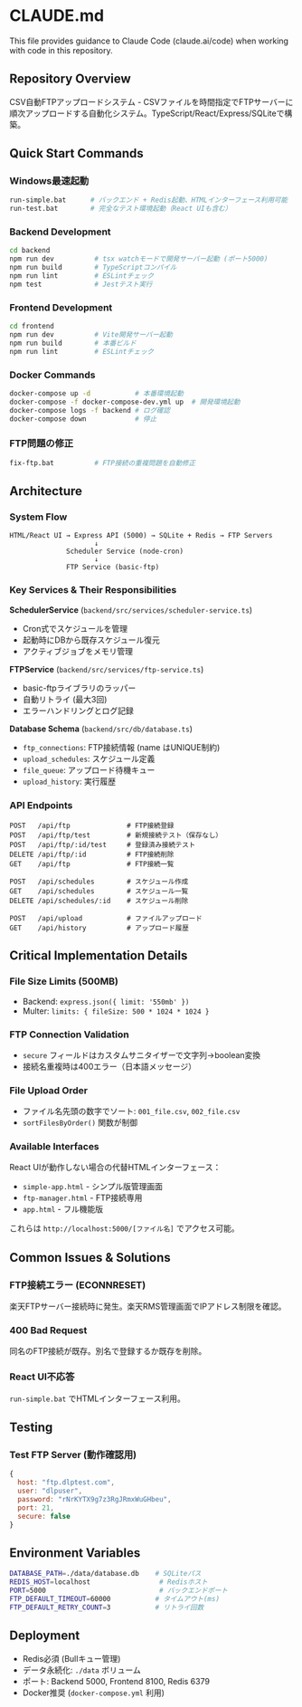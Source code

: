 # CLAUDE.md

This file provides guidance to Claude Code (claude.ai/code) when working with code in this repository.

## Repository Overview

CSV自動FTPアップロードシステム - CSVファイルを時間指定でFTPサーバーに順次アップロードする自動化システム。TypeScript/React/Express/SQLiteで構築。

## Quick Start Commands

### Windows最速起動
```bash
run-simple.bat      # バックエンド + Redis起動、HTMLインターフェース利用可能
run-test.bat        # 完全なテスト環境起動（React UIも含む）
```

### Backend Development
```bash
cd backend
npm run dev          # tsx watchモードで開発サーバー起動 (ポート5000)
npm run build        # TypeScriptコンパイル
npm run lint         # ESLintチェック
npm test             # Jestテスト実行
```

### Frontend Development  
```bash
cd frontend
npm run dev          # Vite開発サーバー起動
npm run build        # 本番ビルド
npm run lint         # ESLintチェック
```

### Docker Commands
```bash
docker-compose up -d           # 本番環境起動
docker-compose -f docker-compose-dev.yml up  # 開発環境起動
docker-compose logs -f backend # ログ確認
docker-compose down            # 停止
```

### FTP問題の修正
```bash
fix-ftp.bat          # FTP接続の重複問題を自動修正
```

## Architecture

### System Flow
```
HTML/React UI → Express API (5000) → SQLite + Redis → FTP Servers
                     ↓
              Scheduler Service (node-cron)
                     ↓  
              FTP Service (basic-ftp)
```

### Key Services & Their Responsibilities

**SchedulerService** (`backend/src/services/scheduler-service.ts`)
- Cron式でスケジュールを管理
- 起動時にDBから既存スケジュール復元
- アクティブジョブをメモリ管理

**FTPService** (`backend/src/services/ftp-service.ts`)
- basic-ftpライブラリのラッパー
- 自動リトライ (最大3回)
- エラーハンドリングとログ記録

**Database Schema** (`backend/src/db/database.ts`)
- `ftp_connections`: FTP接続情報 (name はUNIQUE制約)
- `upload_schedules`: スケジュール定義
- `file_queue`: アップロード待機キュー
- `upload_history`: 実行履歴

### API Endpoints

```
POST   /api/ftp              # FTP接続登録
POST   /api/ftp/test         # 新規接続テスト（保存なし）
POST   /api/ftp/:id/test     # 登録済み接続テスト
DELETE /api/ftp/:id          # FTP接続削除
GET    /api/ftp              # FTP接続一覧

POST   /api/schedules        # スケジュール作成
GET    /api/schedules        # スケジュール一覧
DELETE /api/schedules/:id    # スケジュール削除

POST   /api/upload           # ファイルアップロード
GET    /api/history          # アップロード履歴
```

## Critical Implementation Details

### File Size Limits (500MB)
- Backend: `express.json({ limit: '550mb' })`
- Multer: `limits: { fileSize: 500 * 1024 * 1024 }`

### FTP Connection Validation
- `secure` フィールドはカスタムサニタイザーで文字列→boolean変換
- 接続名重複時は400エラー（日本語メッセージ）

### File Upload Order
- ファイル名先頭の数字でソート: `001_file.csv`, `002_file.csv`
- `sortFilesByOrder()` 関数が制御

### Available Interfaces
React UIが動作しない場合の代替HTMLインターフェース：
- `simple-app.html` - シンプル版管理画面
- `ftp-manager.html` - FTP接続専用
- `app.html` - フル機能版

これらは `http://localhost:5000/[ファイル名]` でアクセス可能。

## Common Issues & Solutions

### FTP接続エラー (ECONNRESET)
楽天FTPサーバー接続時に発生。楽天RMS管理画面でIPアドレス制限を確認。

### 400 Bad Request
同名のFTP接続が既存。別名で登録するか既存を削除。

### React UI不応答
`run-simple.bat` でHTMLインターフェース利用。

## Testing

### Test FTP Server (動作確認用)
```javascript
{
  host: "ftp.dlptest.com",
  user: "dlpuser", 
  password: "rNrKYTX9g7z3RgJRmxWuGHbeu",
  port: 21,
  secure: false
}
```

## Environment Variables

```bash
DATABASE_PATH=./data/database.db    # SQLiteパス
REDIS_HOST=localhost                 # Redisホスト  
PORT=5000                            # バックエンドポート
FTP_DEFAULT_TIMEOUT=60000           # タイムアウト(ms)
FTP_DEFAULT_RETRY_COUNT=3           # リトライ回数
```

## Deployment

- Redis必須 (Bullキュー管理)
- データ永続化: `./data` ボリューム
- ポート: Backend 5000, Frontend 8100, Redis 6379
- Docker推奨 (`docker-compose.yml` 利用)